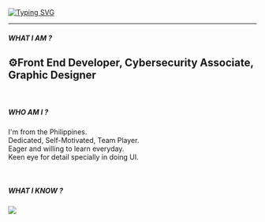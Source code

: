 <a href="https://git.io/typing-svg">
    <img src="https://readme-typing-svg.herokuapp.com?font=Fira+Code&size=40&pause=1000&random=false&width=805&height=65&lines=I'm+THERENZE+STEPHEN+AMANTE" alt="Typing SVG" />
</a>

<hr>
<h5>WHAT I AM ?</h5>
<h2>⚙️Front End Developer, Cybersecurity Associate, Graphic Designer</h2>


<br>
<h5>WHO AM I ?</h5>
<p>
  I'm from the Philippines.<br>
  Dedicated, Self-Motivated, Team Player. <br> 
  Eager and willing to learn everyday.<br>
  Keen eye for detail specially in doing UI.
</p>




<br>
<p align="left">
  <h5>WHAT I KNOW ?</h5>
  <a href="https://skillicons.dev">
    <img src="https://skillicons.dev/icons?i=html,css,sass,bootstrap,js,react,python,git,photoshop,illustrator"/>
    
  </a>
</p>


